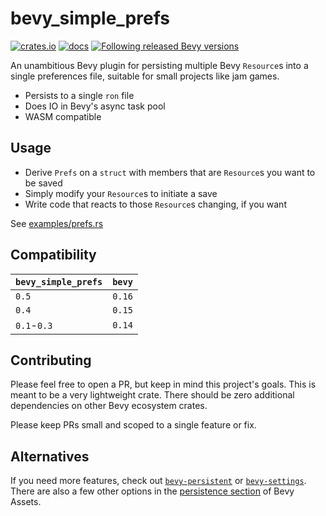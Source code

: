 # bevy_simple_prefs

[![crates.io](https://img.shields.io/crates/v/bevy_simple_prefs.svg)](https://crates.io/crates/bevy_simple_prefs)
[![docs](https://docs.rs/bevy_simple_prefs/badge.svg)](https://docs.rs/bevy_simple_prefs)
[![Following released Bevy versions](https://img.shields.io/badge/Bevy%20tracking-released%20version-lightblue)](https://bevyengine.org/learn/book/plugin-development/#main-branch-tracking)

An unambitious Bevy plugin for persisting multiple Bevy `Resource`s into a single preferences file, suitable for small projects like jam games.

- Persists to a single `ron` file
- Does IO in Bevy's async task pool
- WASM compatible

## Usage

- Derive `Prefs` on a `struct` with members that are `Resource`s you want to be saved
- Simply modify your `Resource`s to initiate a save
- Write code that reacts to those `Resource`s changing, if you want

See [examples/prefs.rs](./bevy_simple_prefs/examples/prefs.rs)

## Compatibility

| `bevy_simple_prefs` | `bevy` |
| :--                 | :--    |
| `0.5`               | `0.16` |
| `0.4`               | `0.15` |
| `0.1`-`0.3`         | `0.14` |

## Contributing

Please feel free to open a PR, but keep in mind this project's goals. This is meant to be a very lightweight crate. There should be zero additional dependencies on other Bevy ecosystem crates.

Please keep PRs small and scoped to a single feature or fix.

## Alternatives

If you need more features, check out [`bevy-persistent`](https://crates.io/crates/bevy-persistent) or [`bevy-settings`](https://crates.io/crates/bevy-settings). There are also a few other options in the [persistence section](https://bevyengine.org/assets/#persistence) of Bevy Assets.

